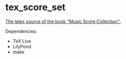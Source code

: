 # tex_score_set
[The latex source of the book "Music Score Collection".][ss]

Dependencies:
- TeX Live
- LilyPond
- make

[ss]:   https://github.com/shuhenglee/score_set
